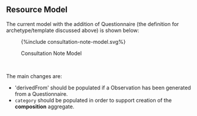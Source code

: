 
## Resource Model

The current model with the addition of Questionnaire (the definition for archetype/template discussed above) is shown below:

<figure>
{%include consultation-note-model.svg%}
<p id="fX.X.X.X-X" class="figureTitle">Consultation Note Model</p>
</figure>
<br clear="all">

The main changes are:

* 'derivedFrom' should be populated if a Observation has been generated from a Questionnaire.
* `category` should be populated in order to support creation of the **composition** aggregate.




